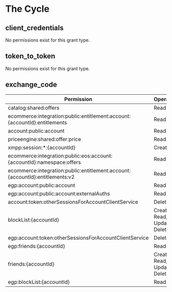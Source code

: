 # The Cycle

## client_credentials
No permissions exist for this grant type.

## token_to_token
No permissions exist for this grant type.

## exchange_code
| Permission | Operations |
| - | - |
| catalog:shared:offers | Read |
| ecommerce:integration:public:entitlement:account:{accountId}:entitlements | Read |
| account:public:account | Read |
| priceengine:shared:offer:price | Read |
| xmpp:session:*:{accountId} | Create |
| ecommerce:integration:public:eos:account:{accountId}:namespace:offers | Read |
| ecommerce:integration:public:entitlement:account:{accountId}:entitlements:v2 | Read |
| egp:account:public:account | Read |
| egp:account:public:account:externalAuths | Read |
| account:token:otherSessionsForAccountClientService | Delete |
| blockList:{accountId} | Create, Read, Update, Delete |
| egp:account:token:otherSessionsForAccountClientService | Delete |
| egp:friends:{accountId} | Read |
| friends:{accountId} | Create, Read, Update, Delete |
| egp:blockList:{accountId} | Read |